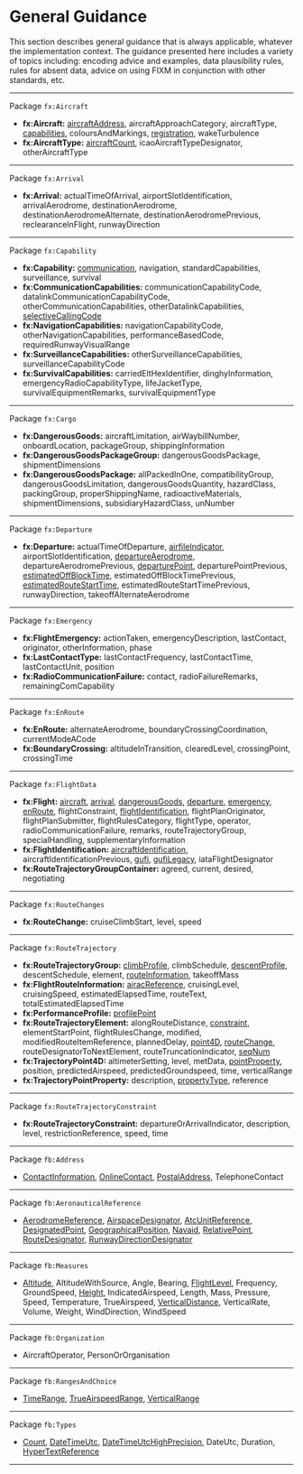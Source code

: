 # General Guidance

This section describes general guidance that is always applicable, whatever the implementation context.  The guidance presented here includes a variety of topics including:  encoding advice and examples, data plausibility rules, rules for absent data, advice on using FIXM in conjunction with other standards, etc.  

---
Package `fx:Aircraft`
- **fx:Aircraft:** [aircraftAddress], aircraftApproachCategory, aircraftType, [capabilities], coloursAndMarkings, [registration], wakeTurbulence
- **fx:AircraftType:** [aircraftCount], icaoAircraftTypeDesignator, otherAircraftType
---
Package `fx:Arrival`
- **fx:Arrival:** actualTimeOfArrival, airportSlotIdentification, arrivalAerodrome, destinationAerodrome, destinationAerodromeAlternate, destinationAerodromePrevious, reclearanceInFlight, runwayDirection
---
Package `fx:Capability`
- **fx:Capability:** [communication], navigation, standardCapabilities, surveillance, survival
- **fx:CommunicationCapabilities:** communicationCapabilityCode, datalinkCommunicationCapabilityCode, otherCommunicationCapabilities, otherDatalinkCapabilities, [selectiveCallingCode]
- **fx:NavigationCapabilities:** navigationCapabilityCode, otherNavigationCapabilities, performanceBasedCode, requiredRunwayVisualRange
- **fx:SurveillanceCapabilities:** otherSurveillanceCapabilities, surveillanceCapabilityCode
- **fx:SurvivalCapabilities:** carriedEltHexIdentifier, dinghyInformation, emergencyRadioCapabilityType, lifeJacketType, survivalEquipmentRemarks, survivalEquipmentType
---
Package `fx:Cargo`
- **fx:DangerousGoods:** aircraftLimitation, airWaybillNumber, onboardLocation, packageGroup, shippingInformation
- **fx:DangerousGoodsPackageGroup:** dangerousGoodsPackage, shipmentDimensions
- **fx:DangerousGoodsPackage:** allPackedInOne, compatibilityGroup, dangerousGoodsLimitation, dangerousGoodsQuantity, hazardClass, packingGroup, properShippingName, radioactiveMaterials, shipmentDimensions, subsidiaryHazardClass, unNumber
---
Package `fx:Departure`
- **fx:Departure:** actualTimeOfDeparture, [airfileIndicator], airportSlotIdentification, [departureAerodrome], departureAerodromePrevious, [departurePoint], departurePointPrevious, [estimatedOffBlockTime], estimatedOffBlockTimePrevious, [estimatedRouteStartTime], estimatedRouteStartTimePrevious, runwayDirection, takeoffAlternateAerodrome
---
Package `fx:Emergency`
- **fx:FlightEmergency:** actionTaken, emergencyDescription, lastContact, originator, otherInformation, phase
- **fx:LastContactType:** lastContactFrequency, lastContactTime, lastContactUnit, position
- **fx:RadioCommunicationFailure:** contact, radioFailureRemarks, remainingComCapability
---
Package `fx:EnRoute`
- **fx:EnRoute:** alternateAerodrome, boundaryCrossingCoordination, currentModeACode
- **fx:BoundaryCrossing:** altitudeInTransition, clearedLevel, crossingPoint, crossingTime
---
Package `fx:FlightData`
- **fx:Flight:** [aircraft], [arrival], [dangerousGoods], [departure], [emergency], [enRoute], flightConstraint, [flightIdentification], flightPlanOriginator, flightPlanSubmitter, flightRulesCategory, flightType, operator, radioCommunicationFailure, remarks, routeTrajectoryGroup, specialHandling, supplementaryInformation
- **fx:FlightIdentification:** [aircraftIdentification], aircraftIdentificationPrevious, [gufi], [gufiLegacy], iataFlightDesignator
- **fx:RouteTrajectoryGroupContainer:** agreed, current, desired, negotiating
---
Package `fx:RouteChanges`
- **fx:RouteChange:** cruiseClimbStart, level, speed 
---
Package `fx:RouteTrajectory`
- **fx:RouteTrajectoryGroup:** [climbProfile], climbSchedule, [descentProfile], descentSchedule, element, [routeInformation], takeoffMass
- **fx:FlightRouteInformation:** [airacReference], cruisingLevel, cruisingSpeed, estimatedElapsedTime, routeText, totalEstimatedElapsedTime
- **fx:PerformanceProfile:** [profilePoint]
- **fx:RouteTrajectoryElement:** alongRouteDistance, [constraint], elementStartPoint, flightRulesChange, modified, modifiedRouteItemReference, plannedDelay, [point4D], [routeChange], routeDesignatorToNextElement, routeTruncationIndicator, [seqNum]
- **fx:TrajectoryPoint4D:** altimeterSetting, level, metData, [pointProperty], position, predictedAirspeed, predictedGroundspeed, time, verticalRange
- **fx:TrajectoryPointProperty:** description, [propertyType], reference
---
Package `fx:RouteTrajectoryConstraint`
- **fx:RouteTrajectoryConstraint:** departureOrArrivalIndicator, description, level, restrictionReference, speed, time
---
Package `fb:Address`
- [ContactInformation], [OnlineContact], [PostalAddress], TelephoneContact
---
Package `fb:AeronauticalReference`
- [AerodromeReference], [AirspaceDesignator], [AtcUnitReference], [DesignatedPoint], [GeographicalPosition], [Navaid], [RelativePoint], [RouteDesignator], [RunwayDirectionDesignator]
---
Package `fb:Measures`
- [Altitude], AltitudeWithSource, Angle, Bearing, [FlightLevel], Frequency, GroundSpeed, [Height], IndicatedAirspeed, Length, Mass, Pressure, Speed, Temperature, TrueAirspeed, [VerticalDistance], VerticalRate, Volume, Weight, WindDirection, WindSpeed
---
Package `fb:Organization`
- AircraftOperator, PersonOrOrganisation
---
Package `fb:RangesAndChoice`
- [TimeRange], [TrueAirspeedRange], [VerticalRange]
---
Package `fb:Types`
- [Count], [DateTimeUtc], [DateTimeUtcHighPrecision], DateUtc, Duration, [HyperTextReference]
---


[aircraftAddress]: https://fixm-ccb.github.io/fixm-user-manual-4.3.0-testing/#/general-guidance/fx_Aircraft?id=aircraftaddress
[registration]: https://fixm-ccb.github.io/fixm-user-manual-4.3.0-testing/#/general-guidance/fx_Aircraft?id=registration
[capabilities]: https://fixm-ccb.github.io/fixm-user-manual-4.3.0-testing/#/general-guidance/fx_Capability
[aircraftCount]: https://fixm-ccb.github.io/fixm-user-manual-4.3.0-testing/#/general-guidance/fx_Aircraft?id=aircraftcount

[communication]: https://fixm-ccb.github.io/fixm-user-manual-4.3.0-testing/#/general-guidance/fx_Capability?id=communication
[selectiveCallingCode]: https://fixm-ccb.github.io/fixm-user-manual-4.3.0-testing/#/general-guidance/fx_Capability?id=selectivecallingcode

[airfileIndicator]: https://fixm-ccb.github.io/fixm-user-manual-4.3.0-testing/#/general-guidance/fx_Departure?id=airfileindicator
[airportslotidentification]: https://fixm-ccb.github.io/fixm-user-manual-4.3.0-testing/#/general-guidance/fx_Departure?id=airportslotidentification
[departureAerodrome]: https://fixm-ccb.github.io/fixm-user-manual-4.3.0-testing/#/general-guidance/fx_Departure?id=departureaerodrome-departurepoint
[departurePoint]: https://fixm-ccb.github.io/fixm-user-manual-4.3.0-testing/#/general-guidance/fx_Departure?id=departureaerodrome-departurepoint
[estimatedOffBlockTime]: https://fixm-ccb.github.io/fixm-user-manual-4.3.0-testing/#/general-guidance/fx_Departure?id=estimatedoffblocktime-estimatedroutestarttime
[estimatedRouteStartTime]: https://fixm-ccb.github.io/fixm-user-manual-4.3.0-testing/#/general-guidance/fx_Departure?id=estimatedoffblocktime-estimatedroutestarttime


[aircraft]: https://fixm-ccb.github.io/fixm-user-manual-4.3.0-testing/#/general-guidance/fx_Aircraft?id=encoding-guidance-for-fxaircraft
[arrival]: https://fixm-ccb.github.io/fixm-user-manual-4.3.0-testing/#/general-guidance/fx_Arrival?id=encoding-guidance-for-fxarrival
[dangerousGoods]: https://fixm-ccb.github.io/fixm-user-manual-4.3.0-testing/#/general-guidance/fx_Cargo?id=encoding-guidance-for-fxcargo
[departure]: https://fixm-ccb.github.io/fixm-user-manual-4.3.0-testing/#/general-guidance/fx_Departure?id=encoding-guidance-for-fxdeparture
[emergency]: https://fixm-ccb.github.io/fixm-user-manual-4.3.0-testing/#/general-guidance/fx_Emergency?id=encoding-guidance-for-fxemergency
[enRoute]: https://fixm-ccb.github.io/fixm-user-manual-4.3.0-testing/#/general-guidance/fx_EnRoute?id=encoding-guidance-for-fxenroute
[flightIdentification]: https://fixm-ccb.github.io/fixm-user-manual-4.3.0-testing/#/general-guidance/fx_FlightData?id=flightidentification
[aircraftIdentification]: https://fixm-ccb.github.io/fixm-user-manual-4.3.0-testing/#/general-guidance/fx_FlightData?id=aircraftidentification
[gufi]: https://fixm-ccb.github.io/fixm-user-manual-4.3.0-testing/#/general-guidance/fx_FlightData?id=gufi
[gufiLegacy]: https://fixm-ccb.github.io/fixm-user-manual-4.3.0-testing/#/general-guidance/fx_FlightData?id=compatibility-with-fixm-core-420


[climbProfile]: https://fixm-ccb.github.io/fixm-user-manual-4.3.0-testing/#/general-guidance/fx_RouteTrajectory?id=climbprofile-descentprofile
[descentProfile]: https://fixm-ccb.github.io/fixm-user-manual-4.3.0-testing/#/general-guidance/fx_RouteTrajectory?id=climbprofile-descentprofile
[profilePoint]: https://fixm-ccb.github.io/fixm-user-manual-4.3.0-testing/#/general-guidance/fx_RouteTrajectory?id=climbprofile-descentprofile
[routeInformation]: https://fixm-ccb.github.io/fixm-user-manual-4.3.0-testing/#/general-guidance/fx_RouteTrajectory?id=routeinformation
[point4D]: https://fixm-ccb.github.io/fixm-user-manual-4.3.0-testing/#/general-guidance/fx_RouteTrajectory?id=point4d
[pointProperty]: https://fixm-ccb.github.io/fixm-user-manual-4.3.0-testing/#/general-guidance/fx_RouteTrajectory?id=pointproperty
[propertyType]: https://fixm-ccb.github.io/fixm-user-manual-4.3.0-testing/#/general-guidance/fx_RouteTrajectory?id=pointproperty
[element]: https://fixm-ccb.github.io/fixm-user-manual-4.3.0-testing/#/general-guidance/fx_RouteTrajectory?id=element
[airacReference]: https://fixm-ccb.github.io/fixm-user-manual-4.3.0-testing/#/general-guidance/fx_RouteTrajectory?id=airacreference
[constraint]: https://fixm-ccb.github.io/fixm-user-manual-4.3.0-testing/#/general-guidance/fx_Constraints?id=encoding-guidance-for-fxconstraints
[routeChange]: https://fixm-ccb.github.io/fixm-user-manual-4.3.0-testing/#/general-guidance/fx_RouteChanges?id=encoding-guidance-for-fxroutechanges
[seqNum]: https://fixm-ccb.github.io/fixm-user-manual-4.3.0-testing/#/general-guidance/fb_Types?id=count-sequence-numbers

[ContactInformation]: https://fixm-ccb.github.io/fixm-user-manual-4.3.0-testing/#/general-guidance/fb_Address?id=contactinformation
[OnlineContact]: https://fixm-ccb.github.io/fixm-user-manual-4.3.0-testing/#/general-guidance/fb_Address?id=onlinecontact
[PostalAddress]: https://fixm-ccb.github.io/fixm-user-manual-4.3.0-testing/#/general-guidance/fb_Address?id=postaladdress

[AerodromeReference]: https://fixm-ccb.github.io/fixm-user-manual-4.3.0-testing/#/general-guidance/fb_AeronauticalReference?id=aerodromereference
[AirspaceDesignator]: https://fixm-ccb.github.io/fixm-user-manual-4.3.0-testing/#/general-guidance/fb_AeronauticalReference?id=airspacedesignator
[AtcUnitReference]: https://fixm-ccb.github.io/fixm-user-manual-4.3.0-testing/#/general-guidance/fb_AeronauticalReference?id=atcunitreference
[DesignatedPoint]: https://fixm-ccb.github.io/fixm-user-manual-4.3.0-testing/#/general-guidance/fb_AeronauticalReference?id=designatedpoint
[GeographicalPosition]: https://fixm-ccb.github.io/fixm-user-manual-4.3.0-testing/#/general-guidance/fb_AeronauticalReference?id=geographicalposition
[Navaid]: https://fixm-ccb.github.io/fixm-user-manual-4.3.0-testing/#/general-guidance/fb_AeronauticalReference?id=navaid
[RelativePoint]: https://fixm-ccb.github.io/fixm-user-manual-4.3.0-testing/#/general-guidance/fb_AeronauticalReference?id=relativepoint
[RouteDesignator]: https://fixm-ccb.github.io/fixm-user-manual-4.3.0-testing/#/general-guidance/fb_AeronauticalReference?id=routedesignator
[RunwayDirectionDesignator]: https://fixm-ccb.github.io/fixm-user-manual-4.3.0-testing/#/general-guidance/fb_AeronauticalReference?id=runwaydirectiondesignator


[VerticalDistance]: https://fixm-ccb.github.io/fixm-user-manual-4.3.0-testing/#/general-guidance/fb_Measures?id=verticaldistance
[Altitude]: https://fixm-ccb.github.io/fixm-user-manual-4.3.0-testing/#/general-guidance/fb_Measures?id=verticaldistance
[FlightLevel]: https://fixm-ccb.github.io/fixm-user-manual-4.3.0-testing/#/general-guidance/fb_Measures?id=verticaldistance
[Height]: https://fixm-ccb.github.io/fixm-user-manual-4.3.0-testing/#/general-guidance/fb_Measures?id=verticaldistance


[TimeRange]: https://fixm-ccb.github.io/fixm-user-manual-4.3.0-testing/#/general-guidance/fb_RangesAndChoice?id=timerange
[TrueAirspeedRange]: https://fixm-ccb.github.io/fixm-user-manual-4.3.0-testing/#/general-guidance/fb_RangesAndChoice?id=trueairspeedrange
[VerticalRange]: https://fixm-ccb.github.io/fixm-user-manual-4.3.0-testing/#/general-guidance/fb_RangesAndChoice?id=verticalrange

[Count]: https://fixm-ccb.github.io/fixm-user-manual-4.3.0-testing/#/general-guidance/fb_Types?id=count-sequence-numbers
[DateTimeUtc]: https://fixm-ccb.github.io/fixm-user-manual-4.3.0-testing/#/general-guidance/fb_Types?id=datetimeutchighprecision
[DateTimeUtcHighPrecision]: https://fixm-ccb.github.io/fixm-user-manual-4.3.0-testing/#/general-guidance/fb_Types?id=datetimeutchighprecision
[HyperTextReference]: https://fixm-ccb.github.io/fixm-user-manual-4.3.0-testing/#/general-guidance/fb_AeronauticalReference?id=href
